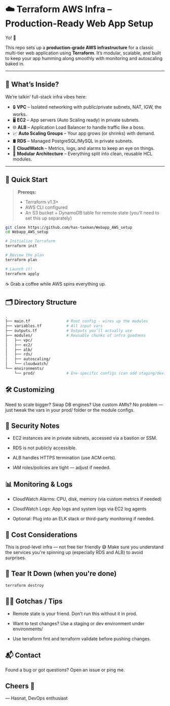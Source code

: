 # ☁️ Terraform AWS Infra – Production-Ready Web App Setup

Yo! 👋

This repo sets up a **production-grade AWS infrastructure** for a classic multi-tier web application using **Terraform**. It’s modular, scalable, and built to keep your app humming along smoothly with monitoring and autoscaling baked in.

---

## 🧱 What’s Inside?

We’re talkin’ full-stack infra vibes here:

- 🔒 **VPC** – Isolated networking with public/private subnets, NAT, IGW, the works.
- 🖥️ **EC2** – App servers (Auto Scaling ready) in private subnets.
- 🌐 **ALB** – Application Load Balancer to handle traffic like a boss.
- 📈 **Auto Scaling Groups** – Your app grows (or shrinks) with demand.
- 🛢️ **RDS** – Managed PostgreSQL/MySQL in private subnets.
- 👀 **CloudWatch** – Metrics, logs, and alarms to keep an eye on things.
- 🧩 **Modular Architecture** – Everything split into clean, reusable HCL modules.

---

## 🚀 Quick Start

> **Prereqs:**
> - Terraform v1.3+
> - AWS CLI configured
> - An S3 bucket + DynamoDB table for remote state (you’ll need to set this up separately)

```bash
git clone https://github.com/has-taxman/Webapp_AWS_setup
cd Webapp_AWS_setup

# Initialize Terraform
terraform init

# Review the plan
terraform plan

# Launch it!
terraform apply
```
☕️ Grab a coffee while AWS spins everything up.

## 🗂️ Directory Structure

```bash
.
├── main.tf                # Root config - wires up the modules
├── variables.tf           # All input vars
├── outputs.tf             # Outputs you’ll actually use
├── modules/               # Reusable chunks of infra goodness
│   ├── vpc/
│   ├── ec2/
│   ├── alb/
│   ├── rds/
│   ├── autoscaling/
│   └── cloudwatch/
└── environments/
    └── prod/              # Env-specific configs (can add staging/dev)
```
## 🛠️ Customizing
Need to scale bigger? Swap DB engines? Use custom AMIs? No problem — just tweak the vars in your prod/ folder or the module configs.

## 🔐 Security Notes
- EC2 instances are in private subnets, accessed via a bastion or SSM.

- RDS is not publicly accessible.

- ALB handles HTTPS termination (use ACM certs).

- IAM roles/policies are tight — adjust if needed.

## 📊 Monitoring & Logs
- CloudWatch Alarms: CPU, disk, memory (via custom metrics if needed)

- CloudWatch Logs: App logs and system logs via EC2 log agents

- Optional: Plug into an ELK stack or third-party monitoring if needed.

## 💸 Cost Considerations
This is prod-level infra — not free tier friendly 😅
Make sure you understand the services you're spinning up (especially RDS and ALB) to avoid surprises.

## 🧼 Tear It Down (when you're done)

```bash
terraform destroy
```

## 🙋‍♀️ Gotchas / Tips
- Remote state is your friend. Don’t run this without it in prod.

- Want to test changes? Use a staging or dev environment under environments/

- Use terraform fmt and terraform validate before pushing changes.

## 📬 Contact
Found a bug or got questions? Open an issue or ping me.

## Cheers 🍻

— Hasnat, DevOps enthusiast
